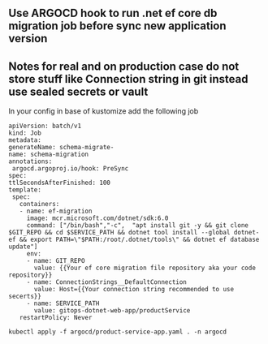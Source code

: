 ## Use ARGOCD hook to run .net ef core db migration job before sync new application version 
## Notes for real and on production case do not store stuff like Connection string in git instead use sealed secrets or vault
   In your config in base of kustomize add the following job 
   ```
apiVersion: batch/v1
kind: Job
metadata:
  generateName: schema-migrate-
  name: schema-migration
  annotations:
    argocd.argoproj.io/hook: PreSync
spec:
  ttlSecondsAfterFinished: 100
  template:
    spec:
      containers:
      - name: ef-migration
        image: mcr.microsoft.com/dotnet/sdk:6.0
        command: ["/bin/bash","-c",  "apt install git -y && git clone $GIT_REPO && cd $SERVICE_PATH && dotnet tool install --global dotnet-ef && export PATH=\"$PATH:/root/.dotnet/tools\" && dotnet ef database update"]
        env:
        - name: GIT_REPO
          value: {{Your ef core migration file repository aka your code repository}}
        - name: ConnectionStrings__DefaultConnection
          value: Host={{Your connection string recommended to use secerts}}
        - name: SERVICE_PATH
          value: gitops-dotnet-web-app/productService
      restartPolicy: Never

   ```
```
kubectl apply -f argocd/product-service-app.yaml . -n argocd

```
